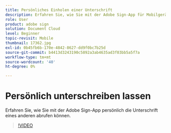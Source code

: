 ```yaml
---
title: Persönliches Einholen einer Unterschrift
description: Erfahren Sie, wie Sie mit der Adobe Sign-App für Mobilgeräte die Signatur einer anderen Person persönlich abrufen können
role: User
product: adobe sign
solution: Document Cloud
level: Beginner
topic-revisit: Mobile
thumbnail: 17362.jpg
exl-id: 0b45fb6b-170e-4842-8627-dd9f0bc7b25d
source-git-commit: b4413d3243190c5892a3ab4635ad3f03bb5a5f7a
workflow-type: tm+mt
source-wordcount: '40'
ht-degree: 0%

---
```


# Persönlich unterschreiben lassen

Erfahren Sie, wie Sie mit der Adobe Sign-App persönlich die Unterschrift eines anderen abrufen können.

>[!VIDEO](https://video.tv.adobe.com/v/17362?hidetitle=true)
